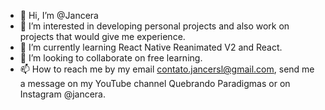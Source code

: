 - 👋 Hi, I’m @Jancera
- 👀 I’m interested in developing personal projects and also work on projects that would give me experience.
- 🌱 I’m currently learning React Native Reanimated V2 and React.
- 💞️ I’m looking to collaborate on free learning.
- 📫 How to reach me by my email contato.jancersl@gmail.com, send me a message on my YouTube channel Quebrando Paradigmas or on Instagram @jancera.

<!---
Jancera/Jancera is a ✨ special ✨ repository because its `README.md` (this file) appears on your GitHub profile.
You can click the Preview link to take a look at your changes.
--->
